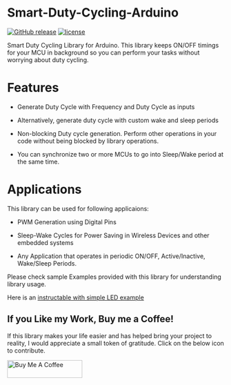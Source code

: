 # Smart-Duty-Cycling-Arduino
[![GitHub release](https://img.shields.io/github/release/SunitRaut/Smart-Duty-Cycling-Arduino.svg)](https://github.com/SunitRaut/Smart-Duty-Cycling-Arduino)
[![license](https://img.shields.io/github/license/SunitRaut/Smart-Duty-Cycling-Arduino.svg)](https://github.com/SunitRaut/Smart-Duty-Cycling-Arduino/blob/main/license.txt)

Smart Duty Cycling Library for Arduino. This library keeps ON/OFF timings for your MCU in background so you can perform your tasks without worrying about duty cycling. 


# Features 

- Generate Duty Cycle with Frequency and Duty Cycle as inputs

- Alternatively, generate duty cycle with custom wake and sleep periods

- Non-blocking Duty cycle generation. Perform other operations in your code without being blocked by library operations. 

- You can synchronize two or more MCUs to go into Sleep/Wake period at the same time. 


# Applications 

This library can be used for following applicaions: 

- PWM Generation using Digital Pins

- Sleep-Wake Cycles for Power Saving in Wireless Devices and other embedded systems

- Any Application that operates in periodic ON/OFF, Active/Inactive, Wake/Sleep Periods.


Please check sample Examples provided with this library for understanding library usage.

Here is an [instructable with simple LED example](https://www.instructables.com/PWM-Generation-With-Arduino-and-LED/)


## If you Like my Work, Buy me a Coffee!

If this library makes your life easier and has helped bring your project to reality, I would appreciate a small token of gratitude. Click on the below icon to contribute.

<a href="https://www.buymeacoffee.com/sunitraut" target="_blank"><img src="https://cdn.buymeacoffee.com/buttons/default-orange.png" alt="Buy Me A Coffee" height="41" width="174"></a>
